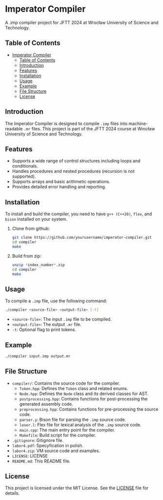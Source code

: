 # Imperator Compiler

A .imp compiler project for JFTT 2024 at Wrocław University of Science and Technology.

## Table of Contents

- [Imperator Compiler](#imperator-compiler)
  - [Table of Contents](#table-of-contents)
  - [Introduction](#introduction)
  - [Features](#features)
  - [Installation](#installation)
  - [Usage](#usage)
  - [Example](#example)
  - [File Structure](#file-structure)
  - [License](#license)

## Introduction

The Imperator Compiler is designed to compile `.imp` files into machine-readable `.mr` files. This project is part of the JFTT 2024 course at Wrocław University of Science and Technology.

## Features

- Supports a wide range of control structures including loops and conditionals.
- Handles procedures and nested procedures (recursion is not supported).
- Supports arrays and basic arithmetic operations.
- Provides detailed error handling and reporting.

## Installation

To install and build the compiler, you need to have `g++ (C++20)`, `flex`, and `bison` installed on your system.

1. Clone from github:
    ```sh
    git clone https://github.com/yourusername/imperator-compiler.git
    cd compiler
    make
    ```

2. Build from zip:
    ```sh
    unzip *index_number*.zip
    cd compiler
    make
    ```

## Usage

To compile a `.imp` file, use the following command:

```sh
./compiler <source-file> <output-file> [-t]
```

- `<source-file>`: The input `.imp` file to be compiled.
- `<output-file>`: The output `.mr` file.
- `-t`: Optional flag to print tokens.

## Example

```sh
./compiler input.imp output.mr
```

## File Structure

- `compiler/`: Contains the source code for the compiler.
  - `Token.hpp`: Defines the `Token` class and related enums.
  - `Node.hpp`: Defines the `Node` class and its derived classes for AST.
  - `postprocessing.hpp`: Contains functions for post-processing the generated assembly code.
  - `preprocessing.hpp`: Contains functions for pre-processing the source code.
  - `parser.y`: Bison file for parsing the `.imp` source code.
  - `lexer.l`: Flex file for lexical analysis of the `.imp` source code.
  - `main.cpp`: The main entry point for the compiler.
  - `Makefile`: Build script for the compiler.
- `.gitignore`: Gitignore file.
- `labor4.pdf`: Specyfication in polish.
- `labor4.zip`: VM source code and examples.
- `LICENSE`: LICENSE
- `README.md`: This README file.

## License

This project is licensed under the MIT License. See the [LICENSE](LICENSE) file for details.

